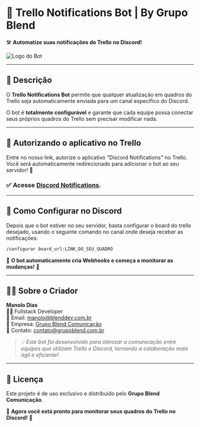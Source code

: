 # 📌 Trello Notifications Bot | By Grupo Blend 
🛠️ **Automatize suas notificações do Trello no Discord!**  

![Logo do Bot](https://media.licdn.com/dms/image/v2/D4D0BAQHcDC7PBWHtBg/company-logo_200_200/company-logo_200_200/0/1705694717336/grupo_blend_comunicacao_logo?e=2147483647&v=beta&t=AxJSukkgsoEyHx7qM_Bmd6lIHzJymW1D1l5Pt9SE6EM)  

---

## 📖 Descrição  
O **Trello Notifications Bot** permite que qualquer atualização em quadros do Trello seja automaticamente enviada para um canal específico do Discord.  

O bot é **totalmente configurável** e garante que cada equipe possa conectar seus próprios quadros do Trello sem precisar modificar nada.

---

## 📌 Autorizando o aplicativo no Trello 
Entre no nosso link, autorize o aplicativo "Discord Notifications" no Trello. 
Você será automaticamente redirecionado para adicionar o bot ao seu servidor! 🚀 

### ✅ Acesse [Discord Notifications](https://trello.com/1/authorize?expiration=never&scope=read&response_type=token&key=8eaa8ee5959d02a30c2a0835c85cf2b7&callback_method=fragment&return_url=https://trello-api.blenddev.com.br/trello/authorize).


---

## 🤖 Como Configurar no Discord  
Depois que o bot estiver no seu servidor, basta configurar o board do trello desejado, usando o seguinte comando no canal onde deseja receber as notificações:

```bash
/configurar board_url:LINK_DO_SEU_QUADRO
```

📌 **O bot automaticamente cria Webhooks e começa a monitorar as mudanças!** 🚀  

---


## 👨‍💻 Sobre o Criador  
**Manolo Dias**  
👨‍💻 Fullstack Developer  
📧 Email: [manolo@blenddev.com.br](mailto:manolo@blenddev.com.br)  
🏢 Empresa: [Grupo Blend Comunicação](https://grupoblend.com.br/)  
📧 Contato: [contato@grupoblend.com.br](mailto:contato@grupoblend.com.br)  

> 💡 *Este bot foi desenvolvido para otimizar a comunicação entre equipes que utilizam Trello e Discord, tornando a colaboração mais ágil e eficiente!*  

---

## 📜 Licença  
Este projeto é de uso exclusivo e distribuído pelo **Grupo Blend Comunicação**.  

🚀 **Agora você está pronto para monitorar seus quadros do Trello no Discord!** 🎯  
